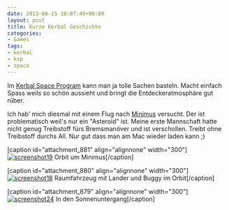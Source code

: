 ```yaml
---
date: 2013-08-15 10:07:49+00:00
layout: post
title: Kurze Kerbal Geschichte
categories:
- Games
tags:
- kerbal
- ksp
- space
---
```


Im [Kerbal Space Program](https://kerbalspaceprogram.com/) kann man ja tolle Sachen basteln. Macht einfach Spass weils so schön aussieht und bringt die Entdeckeratmosphäre gut rüber.

Ich hab' mich diesmal mit einem Flug nach [Minimus](http://wiki.kerbalspaceprogram.com/wiki/Minmus) versucht. Der ist problematisch weil's nur ein "Asteroid" ist. Meine erste Mannschaft hatte nicht genug Treibstoff fürs Bremsmanöver und ist verschollen. Treibt ohne Treibstoff durchs All. Nur gut dass man am Mac wieder laden kann ;)

[caption id="attachment_881" align="alignnone" width="300"][![screenshot19](http://clemi.ag3r.at/wp-content/uploads/2013/08/screenshot19-300x168.png)](http://clemi.ag3r.at/wp-content/uploads/2013/08/screenshot19.png) Orbit um Minimus[/caption]

[caption id="attachment_880" align="alignnone" width="300"][![screenshot18](http://clemi.ag3r.at/wp-content/uploads/2013/08/screenshot18-300x168.png)](http://clemi.ag3r.at/archive/878/screenshot18) Raumfahrzeug mit Lander und Buggy im Orbit[/caption]

[caption id="attachment_879" align="alignnone" width="300"][![screenshot24](http://clemi.ag3r.at/wp-content/uploads/2013/08/screenshot24-300x168.png)](http://clemi.ag3r.at/archive/878/screenshot24) In den Sonnenuntergang[/caption]
